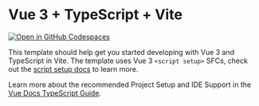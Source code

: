 # Vue 3 + TypeScript + Vite

[![Open in GitHub Codespaces](https://github.com/codespaces/badge.svg)](https://codespaces.new/2giosangmitom/ithusc-30ys?quickstart=1)

This template should help get you started developing with Vue 3 and TypeScript in Vite. The template uses Vue 3 `<script setup>` SFCs, check out the [script setup docs](https://v3.vuejs.org/api/sfc-script-setup.html#sfc-script-setup) to learn more.

Learn more about the recommended Project Setup and IDE Support in the [Vue Docs TypeScript Guide](https://vuejs.org/guide/typescript/overview.html#project-setup).
